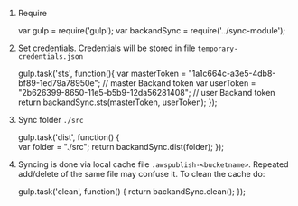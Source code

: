 1. Require

	var gulp = require('gulp');
	var backandSync = require('../sync-module');

2. Set credentials. Credentials will be stored in file `temporary-credentials.json`

	gulp.task('sts', function(){
	    var masterToken = "1a1c664c-a3e5-4db8-bf89-1ed79a78950e"; // master Backand token
	    var userToken = "2b626399-8650-11e5-b5b9-12da56281408"; // user Backand token
	    return backandSync.sts(masterToken, userToken);
	});

3. Sync folder `./src`

	gulp.task('dist', function() {   
	    var folder = "./src";
		return backandSync.dist(folder);
	});

4. Syncing is done via local cache file `.awspublish-<bucketname>`. Repeated add/delete of the same file may confuse it. To clean the cache do:

	gulp.task('clean', function() {
		return backandSync.clean();
	});